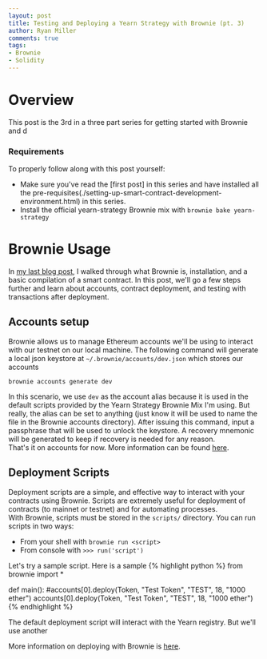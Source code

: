 ```yaml
---
layout: post
title: Testing and Deploying a Yearn Strategy with Brownie (pt. 3)
author: Ryan Miller
comments: true
tags:
- Brownie
- Solidity
---
```


# Overview
This post is the 3rd in a three part series for getting started with Brownie and d

### Requirements
To properly follow along with this post yourself:
- Make sure you've read the [first post] in this series and have installed all the pre-requisites(./setting-up-smart-contract-development-environment.html) in this series.
- Install the official yearn-strategy Brownie mix with `brownie bake yearn-strategy`

# Brownie Usage
In [my last blog post](https://theryanmiller.com/setting-up-smart-contract-development-environment.html), I walked through what Brownie is, installation, and a basic compilation of a smart contract. In this post, we'll go a few steps further and learn about accounts, contract deployment, and testing with transactions after deployment.

## Accounts setup
Brownie allows us to manage Ethereum accounts we'll be using to interact with our testnet on our local machine. The following command will generate a local json keystore at `~/.brownie/accounts/dev.json` which stores our accounts
```
brownie accounts generate dev
```
In this scenario, we use `dev` as the account alias because it is used in the default scripts provided by the Yearn Strategy Brownie Mix I'm using. But really, the alias can be set to anything (just know it will be used to name the file in the Brownie accounts directory).
After issuing this command, input a passphrase that will be used to unlock the keystore. A recovery mnemonic will be generated to keep if recovery is needed for any reason.  
That's it on accounts for now. More information can be found [here](https://eth-brownie.readthedocs.io/en/stable/account-management.html).

## Deployment Scripts
Deployment scripts are a simple, and effective way to interact with your contracts using Brownie. Scripts are extremely useful for deployment of contracts (to mainnet or testnet) and for automating processes.  
With Brownie, scripts must be stored in the `scripts/` directory. You can run scripts in two ways:  
- From your shell with `brownie run <script>`
- From console with `>>> run('script')`

Let's try a sample script. Here is a sample
{% highlight python %}
from brownie import *

def main():
    #accounts[0].deploy(Token, "Test Token", "TEST", 18, "1000 ether")
    accounts[0].deploy(Token, "Test Token", "TEST", 18, "1000 ether")
{% endhighlight %}

The default deployment script will interact with the Yearn registry. But we'll use another 

More information on deploying with Brownie is [here](https://eth-brownie.readthedocs.io/en/v1.3.0/deploy.html).
